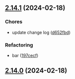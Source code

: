 ## [2.14.1](https://github.com/VitaliyBondarenko1982/test-release/compare/bar-v2.14.0...bar-v2.14.1) (2024-02-18)


### Chores

* update change log ([d652fbd](https://github.com/VitaliyBondarenko1982/test-release/commit/d652fbd799f5833a29b72e72b754a97882854887))


### Refactoring

* bar ([197cecf](https://github.com/VitaliyBondarenko1982/test-release/commit/197cecf6d7f80f7ce79f685ee057aeb43452b68d))

## [2.14.0](https://github.com/VitaliyBondarenko1982/test-release/compare/bar-v2.13.0...bar-v2.14.0) (2024-02-18)
